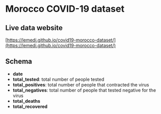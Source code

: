 # Morocco COVID-19 dataset
## Live data website

[https://lemedi.github.io/covid19-morocco-dataset/](https://lemedi.github.io/covid19-morocco-dataset/)

## Schema

- **date**
- **total_tested**: total number of people tested
- **total_positives**: total number of people that contracted the virus
- **total_negatives**: total number of people that tested negative for the virus
- **total_deaths**
- **total_recovered**